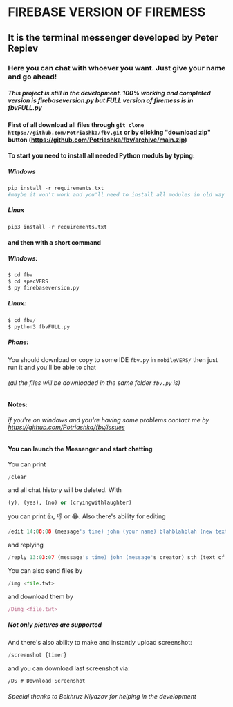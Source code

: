 # FIREBASE VERSION OF FIREMESS
## It is the terminal messenger developed by Peter Repiev
### Here you can chat with whoever you want. Just give your name and go ahead!
##### This project is still in the development. 100% working and completed version is firebaseversion.py but FULL version of firemess is in fbvFULL.py
#### First of all download all files through ```git clone https://github.com/Potriashka/fbv.git``` or by clicking "download zip" button (https://github.com/Potriashka/fbv/archive/main.zip)
#### To start you need to install all needed Python moduls by typing:
##### Windows
```python
pip install -r requirements.txt
#maybe it won't work and you'll need to install all modules in old way
```
##### Linux
```python
pip3 install -r requirements.txt
```
#### and then with a short command
##### Windows:
```python
$ cd fbv
$ cd specVERS
$ py firebaseversion.py
```
##### Linux:
```python
$ cd fbv/
$ python3 fbvFULL.py
```
##### Phone:
You should download or copy to some IDE ```fbv.py``` in ```mobileVERS/``` then just run it and you'll be able to chat
###### (all the files will be downloaded in the same folder ```fbv.py``` is)
#### Notes: 
###### if you're on windows and you're having some problems contact me by https://github.com/Potriashka/fbv/issues 
#### You can launch the Messenger and start chatting
You can print
```python
/clear
```
and all chat history will be deleted.
With
```python
(y), (yes), (no) or (cryingwithlaughter)
```
you can print 👍, 👎 or 😂.
Also there's ability for editing
```python
/edit 14:08:08 (message's time) john (your name) blahblahblah (new text)
```
and replying
```python
/reply 13:03:07 (message's time) john (message's creator) sth (text of a message)
```
You can also send files by
```python
/img <file.twt>
```
and download them by
```javascript
/Dimg <file.twt>
```
##### Not only pictures are supported
And there's also ability to make and instantly upload screenshot:
```python
/screenshot {timer}
```
and you can download last screenshot via:
```css
/DS # Download Screenshot
```
###### Special thanks to Bekhruz Niyazov for helping in the development
